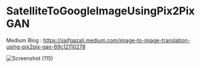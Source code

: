 # SatelliteToGoogleImageUsingPix2PixGAN

Medium Blog : https://saifgazali.medium.com/image-to-image-translation-using-pix2pix-gan-69c12110278

![Screenshot (115)](https://user-images.githubusercontent.com/20074508/137744450-34c3f55e-f5ce-4a45-b2ab-e6e89f2106a2.png)
